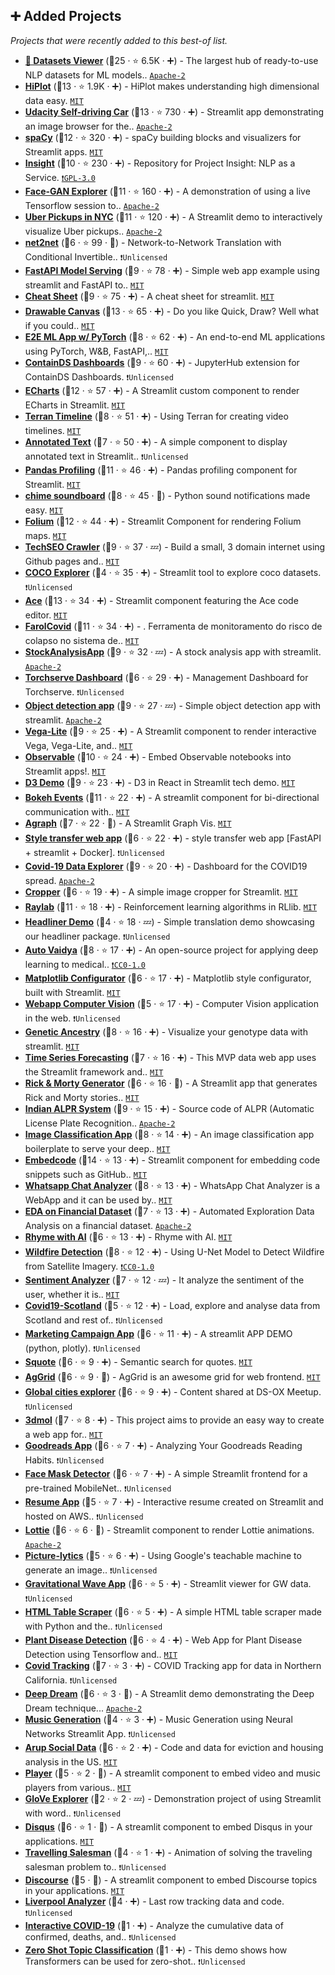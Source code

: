 ## ➕ Added Projects

_Projects that were recently added to this best-of list._

- <b><a href="https://huggingface.co/datasets/viewer/">🤗 Datasets Viewer</a></b> (🥇25 ·  ⭐ 6.5K · ➕) - The largest hub of ready-to-use NLP datasets for ML models.. <code><a href="http://bit.ly/3nYMfla">Apache-2</a></code>
- <b><a href="https://facebookresearch.github.io/hiplot/tuto_streamlit.html">HiPlot</a></b> (🥇13 ·  ⭐ 1.9K · ➕) - HiPlot makes understanding high dimensional data easy. <code><a href="http://bit.ly/34MBwT8">MIT</a></code>
- <b><a href="https://share.streamlit.io/streamlit/demo-self-driving">Udacity Self-driving Car</a></b> (🥇13 ·  ⭐ 730 · ➕) - Streamlit app demonstrating an image browser for the.. <code><a href="http://bit.ly/3nYMfla">Apache-2</a></code>
- <b><a href="https://share.streamlit.io/ines/spacy-streamlit-demo/master/app.py">spaCy</a></b> (🥈12 ·  ⭐ 320 · ➕) - spaCy building blocks and visualizers for Streamlit apps. <code><a href="http://bit.ly/34MBwT8">MIT</a></code>
- <b><a href="https://github.com/abhimishra91/insight">Insight</a></b> (🥈10 ·  ⭐ 230 · ➕) - Repository for Project Insight: NLP as a Service. <code><a href="http://bit.ly/2M0xdwT">❗️GPL-3.0</a></code>
- <b><a href="https://share.streamlit.io/streamlit/demo-face-gan/">Face-GAN Explorer</a></b> (🥈11 ·  ⭐ 160 · ➕) - A demonstration of using a live Tensorflow session to.. <code><a href="http://bit.ly/3nYMfla">Apache-2</a></code>
- <b><a href="https://share.streamlit.io/streamlit/demo-uber-nyc-pickups/">Uber Pickups in NYC</a></b> (🥈11 ·  ⭐ 120 · ➕) - A Streamlit demo to interactively visualize Uber pickups.. <code><a href="http://bit.ly/3nYMfla">Apache-2</a></code>
- <b><a href="https://github.com/CompVis/net2net">net2net</a></b> (🥈6 ·  ⭐ 99 · 🐣) - Network-to-Network Translation with Conditional Invertible.. <code>❗️Unlicensed</code>
- <b><a href="https://github.com/davidefiocco/streamlit-fastapi-model-serving">FastAPI Model Serving</a></b> (🥉9 ·  ⭐ 78 · ➕) - Simple web app example using streamlit and FastAPI to.. <code><a href="http://bit.ly/34MBwT8">MIT</a></code>
- <b><a href="https://share.streamlit.io/daniellewisdl/streamlit-cheat-sheet/master/app.py">Cheat Sheet</a></b> (🥇9 ·  ⭐ 75 · ➕) - A cheat sheet for streamlit. <code><a href="http://bit.ly/34MBwT8">MIT</a></code>
- <b><a href="https://share.streamlit.io/andfanilo/streamlit-drawable-canvas-demo/master/app.py">Drawable Canvas</a></b> (🥇13 ·  ⭐ 65 · ➕) - Do you like Quick, Draw? Well what if you could.. <code><a href="http://bit.ly/34MBwT8">MIT</a></code>
- <b><a href="https://github.com/madewithml/e2e-ml-app-pytorch">E2E ML App w/ PyTorch</a></b> (🥉8 ·  ⭐ 62 · ➕) - An end-to-end ML applications using PyTorch, W&B, FastAPI,.. <code><a href="http://bit.ly/34MBwT8">MIT</a></code>
- <b><a href="https://github.com/ideonate/cdsdashboards">ContainDS Dashboards</a></b> (🥉9 ·  ⭐ 60 · ➕) - JupyterHub extension for ContainDS Dashboards. <code>❗️Unlicensed</code>
- <b><a href="https://share.streamlit.io/andfanilo/streamlit-echarts-demo/master/app.py">ECharts</a></b> (🥈12 ·  ⭐ 57 · ➕) - A Streamlit custom component to render ECharts in Streamlit. <code><a href="http://bit.ly/34MBwT8">MIT</a></code>
- <b><a href="https://github.com/pento-group/streamlit-terran-timeline/">Terran Timeline</a></b> (🥉8 ·  ⭐ 51 · ➕) - Using Terran for creating video timelines. <code><a href="http://bit.ly/34MBwT8">MIT</a></code>
- <b><a href="https://github.com/tvst/st-annotated-text">Annotated Text</a></b> (🥉7 ·  ⭐ 50 · ➕) - A simple component to display annotated text in Streamlit.. <code>❗️Unlicensed</code>
- <b><a href="https://github.com/okld/streamlit-pandas-profiling">Pandas Profiling</a></b> (🥈11 ·  ⭐ 46 · ➕) - Pandas profiling component for Streamlit. <code><a href="http://bit.ly/34MBwT8">MIT</a></code>
- <b><a href="http://chime-soundboard.herokuapp.com/">chime soundboard</a></b> (🥇8 ·  ⭐ 45 · 🐣) - Python sound notifications made easy. <code><a href="http://bit.ly/34MBwT8">MIT</a></code>
- <b><a href="https://share.streamlit.io/randyzwitch/streamlit-folium/examples/streamlit_app.py">Folium</a></b> (🥈12 ·  ⭐ 44 · ➕) - Streamlit Component for rendering Folium maps. <code><a href="http://bit.ly/34MBwT8">MIT</a></code>
- <b><a href="https://github.com/jroakes/tech-seo-crawler">TechSEO Crawler</a></b> (🥇9 ·  ⭐ 37 · 💤) - Build a small, 3 domain internet using Github pages and.. <code><a href="http://bit.ly/34MBwT8">MIT</a></code>
- <b><a href="https://github.com/i008/COCO-dataset-explorer">COCO Explorer</a></b> (🥉4 ·  ⭐ 35 · ➕) - Streamlit tool to explore coco datasets. <code>❗️Unlicensed</code>
- <b><a href="https://share.streamlit.io/okld/streamlit-ace/demo/">Ace</a></b> (🥇13 ·  ⭐ 34 · ➕) - Streamlit component featuring the Ace code editor. <code><a href="http://bit.ly/34MBwT8">MIT</a></code>
- <b><a href="https://farolcovid.coronacidades.org/">FarolCovid</a></b> (🥇11 ·  ⭐ 34 · ➕) - . Ferramenta de monitoramento do risco de colapso no sistema de.. <code><a href="http://bit.ly/34MBwT8">MIT</a></code>
- <b><a href="https://essential-stock-analysis.herokuapp.com/">StockAnalysisApp</a></b> (🥇9 ·  ⭐ 32 · 💤) - A stock analysis app with streamlit. <code><a href="http://bit.ly/3nYMfla">Apache-2</a></code>
- <b><a href="https://github.com/cceyda/torchserve-dashboard">Torchserve Dashboard</a></b> (🥉6 ·  ⭐ 29 · ➕) - Management Dashboard for Torchserve. <code>❗️Unlicensed</code>
- <b><a href="https://github.com/robmarkcole/object-detection-app">Object detection app</a></b> (🥇9 ·  ⭐ 27 · 💤) - Simple object detection app with streamlit. <code><a href="http://bit.ly/3nYMfla">Apache-2</a></code>
- <b><a href="https://github.com/domoritz/streamlit-vega-lite">Vega-Lite</a></b> (🥉9 ·  ⭐ 25 · ➕) - A Streamlit component to render interactive Vega, Vega-Lite, and.. <code><a href="http://bit.ly/34MBwT8">MIT</a></code>
- <b><a href="https://streamlit-observable.herokuapp.com/">Observable</a></b> (🥈10 ·  ⭐ 24 · ➕) - Embed Observable notebooks into Streamlit apps!. <code><a href="http://bit.ly/34MBwT8">MIT</a></code>
- <b><a href="https://github.com/andfanilo/streamlit-d3-demo">D3 Demo</a></b> (🥉9 ·  ⭐ 23 · ➕) - D3 in React in Streamlit tech demo. <code><a href="http://bit.ly/34MBwT8">MIT</a></code>
- <b><a href="https://github.com/ash2shukla/streamlit-bokeh-events">Bokeh Events</a></b> (🥈11 ·  ⭐ 22 · ➕) - A streamlit component for bi-directional communication with.. <code><a href="http://bit.ly/34MBwT8">MIT</a></code>
- <b><a href="https://github.com/ChrisChross/streamlit-agraph">Agraph</a></b> (🥉7 ·  ⭐ 22 · 🐣) - A Streamlit Graph Vis. <code><a href="http://bit.ly/34MBwT8">MIT</a></code>
- <b><a href="https://github.com/amalshaji/style-transfer">Style transfer web app</a></b> (🥈6 ·  ⭐ 22 · ➕) - style transfer web app [FastAPI + streamlit + Docker]. <code>❗️Unlicensed</code>
- <b><a href="https://covid19.cwerner.ai/">Covid-19 Data Explorer</a></b> (🥈9 ·  ⭐ 20 · ➕) - Dashboard for the COVID19 spread. <code><a href="http://bit.ly/3nYMfla">Apache-2</a></code>
- <b><a href="https://github.com/turner-anderson/streamlit-cropper">Cropper</a></b> (🥉6 ·  ⭐ 19 · ➕) - A simple image cropper for Streamlit. <code><a href="http://bit.ly/34MBwT8">MIT</a></code>
- <b><a href="https://github.com/angelolovatto/raylab">Raylab</a></b> (🥇11 ·  ⭐ 18 · ➕) - Reinforcement learning algorithms in RLlib. <code><a href="http://bit.ly/34MBwT8">MIT</a></code>
- <b><a href="https://github.com/as-ideas/headliner-demo">Headliner Demo</a></b> (🥉4 ·  ⭐ 18 · 💤) - Simple translation demo showcasing our headliner package. <code>❗️Unlicensed</code>
- <b><a href="https://auto-vaidya.herokuapp.com/">Auto Vaidya</a></b> (🥈8 ·  ⭐ 17 · ➕) - An open-source project for applying deep learning to medical.. <code><a href="https://tldrlegal.com/search?q=CC0-1.0">❗️CC0-1.0</a></code>
- <b><a href="https://github.com/dhaitz/matplotlib-style-configurator">Matplotlib Configurator</a></b> (🥈6 ·  ⭐ 17 · ➕) - Matplotlib style configurator, built with Streamlit. <code><a href="http://bit.ly/34MBwT8">MIT</a></code>
- <b><a href="https://github.com/amineHY/WebApp-Computer-Vision-streamlit">Webapp Computer Vision</a></b> (🥉5 ·  ⭐ 17 · ➕) - Computer Vision application in the web. <code>❗️Unlicensed</code>
- <b><a href="http://ezancestry.herokuapp.com/">Genetic Ancestry</a></b> (🥈8 ·  ⭐ 16 · ➕) - Visualize your genotype data with streamlit. <code><a href="http://bit.ly/34MBwT8">MIT</a></code>
- <b><a href="https://autoforecast-prophet.herokuapp.com/">Time Series Forecasting</a></b> (🥈7 ·  ⭐ 16 · ➕) - This MVP data web app uses the Streamlit framework and.. <code><a href="http://bit.ly/34MBwT8">MIT</a></code>
- <b><a href="https://share.streamlit.io/e-tony/story_generator/main/app.py">Rick & Morty Generator</a></b> (🥈6 ·  ⭐ 16 · 🐣) - A Streamlit app that generates Rick and Morty stories.. <code><a href="http://bit.ly/34MBwT8">MIT</a></code>
- <b><a href="https://github.com/udaylunawat/Automatic-License-Plate-Recognition">Indian ALPR System</a></b> (🥇9 ·  ⭐ 15 · ➕) - Source code of ALPR (Automatic License Plate Recognition.. <code><a href="http://bit.ly/3nYMfla">Apache-2</a></code>
- <b><a href="https://github.com/smaranjitghose/img_ai_app_boilerplate">Image Classification App</a></b> (🥈8 ·  ⭐ 14 · ➕) - An image classification app boilerplate to serve your deep.. <code><a href="http://bit.ly/34MBwT8">MIT</a></code>
- <b><a href="https://share.streamlit.io/randyzwitch/streamlit-embedcode/examples/streamlit_app.py">Embedcode</a></b> (🥇14 ·  ⭐ 13 · ➕) - Streamlit component for embedding code snippets such as GitHub.. <code><a href="http://bit.ly/34MBwT8">MIT</a></code>
- <b><a href="https://whatsapp-chat-analyzer.herokuapp.com/">Whatsapp Chat Analyzer</a></b> (🥈8 ·  ⭐ 13 · ➕) - WhatsApp Chat Analyzer is a WebApp and it can be used by.. <code><a href="http://bit.ly/34MBwT8">MIT</a></code>
- <b><a href="https://github.com/bukosabino/streamlit-demo-financial-eda">EDA on Financial Dataset</a></b> (🥈7 ·  ⭐ 13 · ➕) - Automated Exploration Data Analysis on a financial dataset. <code><a href="http://bit.ly/3nYMfla">Apache-2</a></code>
- <b><a href="https://github.com/godatadriven/rhyme-with-ai">Rhyme with AI</a></b> (🥈6 ·  ⭐ 13 · ➕) - Rhyme with AI. <code><a href="http://bit.ly/34MBwT8">MIT</a></code>
- <b><a href="https://github.com/yueureka/WildFireDetection">Wildfire Detection</a></b> (🥈8 ·  ⭐ 12 · ➕) - Using U-Net Model to Detect Wildfire from Satellite Imagery. <code><a href="https://tldrlegal.com/search?q=CC0-1.0">❗️CC0-1.0</a></code>
- <b><a href="https://github.com/patidarparas13/Sentiment-Analyzer-Tool">Sentiment Analyzer</a></b> (🥈7 ·  ⭐ 12 · 💤) - It analyze the sentiment of the user, whether it is.. <code><a href="http://bit.ly/34MBwT8">MIT</a></code>
- <b><a href="https://github.com/heyad/covid19">Covid19-Scotland</a></b> (🥉5 ·  ⭐ 12 · ➕) - Load, explore and analyse data from Scotland and rest of.. <code>❗️Unlicensed</code>
- <b><a href="https://github.com/Ivyw1219/Marketing_Campaign_APP">Marketing Campaign App</a></b> (🥉6 ·  ⭐ 11 · ➕) - A streamlit APP DEMO (python, plotly). <code>❗️Unlicensed</code>
- <b><a href="https://github.com/cjwallace/squote">Squote</a></b> (🥈6 ·  ⭐ 9 · ➕) - Semantic search for quotes. <code><a href="http://bit.ly/34MBwT8">MIT</a></code>
- <b><a href="https://share.streamlit.io/pablocfonseca/streamlit-aggrid/main/example.py">AgGrid</a></b> (🥉6 ·  ⭐ 9 · 🐣) - AgGrid is an awesome grid for web frontend. <code><a href="http://bit.ly/34MBwT8">MIT</a></code>
- <b><a href="https://github.com/asehmi/Data-Science-Meetup-Oxford/tree/master/GlobalCities">Global cities explorer</a></b> (🥉6 ·  ⭐ 9 · ➕) - Content shared at DS-OX Meetup. <code>❗️Unlicensed</code>
- <b><a href="https://github.com/napoles-uach/streamlit_3dmol">3dmol</a></b> (🥉7 ·  ⭐ 8 · ➕) - This project aims to provide an easy way to create a web app for.. <code><a href="http://bit.ly/34MBwT8">MIT</a></code>
- <b><a href="https://share.streamlit.io/tylerjrichards/streamlit_goodreads_app/books.py">Goodreads App</a></b> (🥈6 ·  ⭐ 7 · ➕) - Analyzing Your Goodreads Reading Habits. <code>❗️Unlicensed</code>
- <b><a href="https://github.com/virtualramblas/streamlit-face-mask-detector">Face Mask Detector</a></b> (🥈6 ·  ⭐ 7 · ➕) - A simple Streamlit frontend for a pre-trained MobileNet.. <code>❗️Unlicensed</code>
- <b><a href="http://54.147.143.114:8501/">Resume App</a></b> (🥉5 ·  ⭐ 7 · ➕) - Interactive resume created on Streamlit and hosted on AWS.. <code>❗️Unlicensed</code>
- <b><a href="https://share.streamlit.io/andfanilo/streamlit-lottie-demo/master/app.py">Lottie</a></b> (🥉6 ·  ⭐ 6 · 🐣) - Streamlit component to render Lottie animations. <code><a href="http://bit.ly/3nYMfla">Apache-2</a></code>
- <b><a href="https://github.com/KimaruThagna/Picture-lytics">Picture-lytics</a></b> (🥉5 ·  ⭐ 6 · ➕) - Using Google's teachable machine to generate an image.. <code>❗️Unlicensed</code>
- <b><a href="https://share.streamlit.io/jkanner/streamlit-dataview/app.py">Gravitational Wave App</a></b> (🥉6 ·  ⭐ 5 · ➕) - Streamlit viewer for GW data. <code>❗️Unlicensed</code>
- <b><a href="https://github.com/CharlyWargnier/python-html-table-scraper">HTML Table Scraper</a></b> (🥈6 ·  ⭐ 5 · ➕) - A simple HTML table scraper made with Python and the.. <code>❗️Unlicensed</code>
- <b><a href="https://bot-beats-ml-app.herokuapp.com/">Plant Disease Detection</a></b> (🥈6 ·  ⭐ 4 · ➕) - Web App for Plant Disease Detection using Tensorflow and.. <code><a href="http://bit.ly/34MBwT8">MIT</a></code>
- <b><a href="https://share.streamlit.io/panditpranav/svm_covid_tracking/main/COVID_app.py">Covid Tracking</a></b> (🥉7 ·  ⭐ 3 · ➕) - COVID Tracking app for data in Northern California. <code>❗️Unlicensed</code>
- <b><a href="https://github.com/streamlit/demo-deepdream">Deep Dream</a></b> (🥉6 ·  ⭐ 3 · 🐣) - A Streamlit demo demonstrating the Deep Dream technique... <code><a href="http://bit.ly/3nYMfla">Apache-2</a></code>
- <b><a href="https://neuralpiano.herokuapp.com/">Music Generation</a></b> (🥉4 ·  ⭐ 3 · ➕) - Music Generation using Neural Networks Streamlit App. <code>❗️Unlicensed</code>
- <b><a href="https://share.streamlit.io/arup-group/eviction-data/run.py">Arup Social Data</a></b> (🥈6 ·  ⭐ 2 · ➕) - Code and data for eviction and housing analysis in the US. <code><a href="http://bit.ly/34MBwT8">MIT</a></code>
- <b><a href="https://share.streamlit.io/okld/streamlit-player-demo/main/app.py">Player</a></b> (🥉5 ·  ⭐ 2 · 🐣) - A streamlit component to embed video and music players from various.. <code><a href="http://bit.ly/34MBwT8">MIT</a></code>
- <b><a href="https://github.com/dkajtoch/glove_streamlit">GloVe Explorer</a></b> (🥉2 ·  ⭐ 2 · 💤) - Demonstration project of using Streamlit with word.. <code>❗️Unlicensed</code>
- <b><a href="https://share.streamlit.io/okld/streamlit-disqus-demo/main/app.py">Disqus</a></b> (🥉6 ·  ⭐ 1 · 🐣) - A streamlit component to embed Disqus in your applications. <code><a href="http://bit.ly/34MBwT8">MIT</a></code>
- <b><a href="https://github.com/miclindahl/tsp-streamlit/">Travelling Salesman</a></b> (🥉4 ·  ⭐ 1 · ➕) - Animation of solving the traveling salesman problem to.. <code>❗️Unlicensed</code>
- <b><a href="https://share.streamlit.io/okld/streamlit-discourse-demo/main/app.py">Discourse</a></b> (🥉5 · 🐣) - A streamlit component to embed Discourse topics in your applications. <code><a href="http://bit.ly/34MBwT8">MIT</a></code>
- <b><a href="https://liverpoolanalyzer.herokuapp.com/">Liverpool Analyzer</a></b> (🥉4 · ➕) - Last row tracking data and code. <code>❗️Unlicensed</code>
- <b><a href="https://covid19.multivacplatform.org/">Interactive COVID-19</a></b> (🥉1 · ➕) - Analyze the cumulative data of confirmed, deaths, and.. <code>❗️Unlicensed</code>
- <b><a href="https://huggingface.co/zero-shot/">Zero Shot Topic Classification</a></b> (🥉1 · ➕) - This demo shows how Transformers can be used for zero-shot.. <code>❗️Unlicensed</code>

